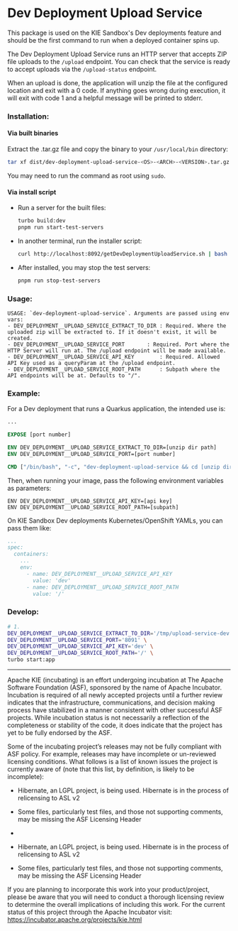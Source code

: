 <!--
   Licensed to the Apache Software Foundation (ASF) under one
   or more contributor license agreements.  See the NOTICE file
   distributed with this work for additional information
   regarding copyright ownership.  The ASF licenses this file
   to you under the Apache License, Version 2.0 (the
   "License"); you may not use this file except in compliance
   with the License.  You may obtain a copy of the License at
     http://www.apache.org/licenses/LICENSE-2.0
   Unless required by applicable law or agreed to in writing,
   software distributed under the License is distributed on an
   "AS IS" BASIS, WITHOUT WARRANTIES OR CONDITIONS OF ANY
   KIND, either express or implied.  See the License for the
   specific language governing permissions and limitations
   under the License.
-->

# Dev Deployment Upload Service

This package is used on the KIE Sandbox's Dev deployments feature and should be the first command to run when a deployed container spins up.

The Dev Deployment Upload Service runs an HTTP server that accepts ZIP file uploads to the `/upload` endpoint. You can check that the service is ready to accept uploads via the `/upload-status` endpoint.

When an upload is done, the application will unzip the file at the configured location and exit with a 0 code. If anything goes wrong during execution, it will exit with code 1 and a helpful message will be printed to stderr.

### Installation:

#### Via built binaries

Extract the .tar.gz file and copy the binary to your `/usr/local/bin` directory:

```bash
tar xf dist/dev-deployment-upload-service-<OS>-<ARCH>-<VERSION>.tar.gz -C /usr/local/bin
```

You may need to run the command as root using `sudo`.

#### Via install script

- Run a server for the built files:
  ```bash
  turbo build:dev
  pnpm run start-test-servers
  ```
- In another terminal, run the installer script:
  ```bash
  curl http://localhost:8092/getDevDeploymentUploadService.sh | bash
  ```
- After installed, you may stop the test servers:
  ```bash
  pnpm run stop-test-servers
  ```

### Usage:

```
USAGE: `dev-deployment-upload-service`. Arguments are passed using env vars:
- DEV_DEPLOYMENT__UPLOAD_SERVICE_EXTRACT_TO_DIR	: Required. Where the uploaded zip will be extracted to. If it doesn't exist, it will be created.
- DEV_DEPLOYMENT__UPLOAD_SERVICE_PORT		: Required. Port where the HTTP Server will run at. The /upload endpoint will be made available.
- DEV_DEPLOYMENT__UPLOAD_SERVICE_API_KEY		: Required. Allowed API Key used as a queryParam at the /upload endpoint.
- DEV_DEPLOYMENT__UPLOAD_SERVICE_ROOT_PATH		: Subpath where the API endpoints will be at. Defaults to "/".
```

### Example:

For a Dev deployment that runs a Quarkus application, the intended use is:

```Dockerfile
...

EXPOSE [port number]

ENV DEV_DEPLOYMENT__UPLOAD_SERVICE_EXTRACT_TO_DIR=[unzip dir path]
ENV DEV_DEPLOYMENT__UPLOAD_SERVICE_PORT=[port number]

CMD ["/bin/bash", "-c", "dev-deployment-upload-service && cd [unzip dir path] && mvn quarkus:dev"]
```

Then, when running your image, pass the following environment variables as parameters:

```
ENV DEV_DEPLOYMENT__UPLOAD_SERVICE_API_KEY=[api key]
ENV DEV_DEPLOYMENT__UPLOAD_SERVICE_ROOT_PATH=[subpath]
```

On KIE Sandbox Dev deployments Kubernetes/OpenShift YAMLs, you can pass them like:

```yaml
...
spec:
  containers:
    ...
    env:
      - name: DEV_DEPLOYMENT__UPLOAD_SERVICE_API_KEY
        value: 'dev'
      - name: DEV_DEPLOYMENT__UPLOAD_SERVICE_ROOT_PATH
        value: '/'
```

### Develop:

```bash
# 1.
DEV_DEPLOYMENT__UPLOAD_SERVICE_EXTRACT_TO_DIR='/tmp/upload-service-dev' \
DEV_DEPLOYMENT__UPLOAD_SERVICE_PORT='8091' \
DEV_DEPLOYMENT__UPLOAD_SERVICE_API_KEY='dev' \
DEV_DEPLOYMENT__UPLOAD_SERVICE_ROOT_PATH='/' \
turbo start:app
```

---

Apache KIE (incubating) is an effort undergoing incubation at The Apache Software
Foundation (ASF), sponsored by the name of Apache Incubator. Incubation is
required of all newly accepted projects until a further review indicates that
the infrastructure, communications, and decision making process have stabilized
in a manner consistent with other successful ASF projects. While incubation
status is not necessarily a reflection of the completeness or stability of the
code, it does indicate that the project has yet to be fully endorsed by the ASF.

Some of the incubating project’s releases may not be fully compliant with ASF
policy. For example, releases may have incomplete or un-reviewed licensing
conditions. What follows is a list of known issues the project is currently
aware of (note that this list, by definition, is likely to be incomplete):

- Hibernate, an LGPL project, is being used. Hibernate is in the process of relicensing to ASL v2
- Some files, particularly test files, and those not supporting comments, may be missing the ASF Licensing Header
-

- Hibernate, an LGPL project, is being used. Hibernate is in the process of
  relicensing to ASL v2
- Some files, particularly test files, and those not supporting comments, may
  be missing the ASF Licensing Header

If you are planning to incorporate this work into your product/project, please
be aware that you will need to conduct a thorough licensing review to determine
the overall implications of including this work. For the current status of this
project through the Apache Incubator visit:
https://incubator.apache.org/projects/kie.html
